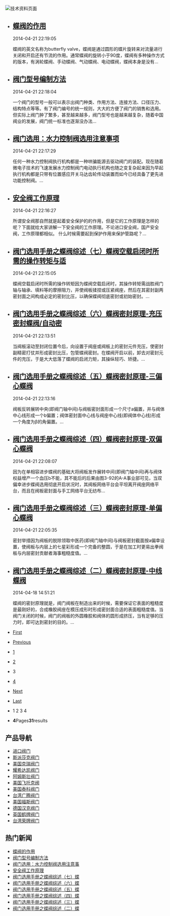 

![技术资料页面](/skin/web/img/header_news.jpg)



- ## [蝶阀的作用](#)

  2014-04-21 22:19:05

  蝶阀的英文名称为butterfly valve，蝶阀是通过圆形的蝶片旋转来对流量进行关闭和开启还有节流的作用。通常蝶阀的旋转小于90度，蝶阀有多种操作方式的版本，有涡轮蝶阀、手动蝶阀、气动蝶阀、电动蝶阀，蝶阀本身是没有...

- ## [阀门型号编制方法](#)

  2014-04-21 22:18:04

  一个阀门的型号一般可以表示出阀门种类、作用方法、连接方法、口径压力、结构特点等等。有了阀门编号的统一规则，大大的方便了阀门的销售和选用。但实际上阀门肿了繁多，甚至越来越多，阀门型号也是越来越复杂，随着中国阀业的发展，阀门统一标准也逐渐没办法...

- ## [阀门选用：水力控制阀选用注意事项](#)

  2014-04-21 22:17:29

  任何一种水力控制阀执行机构都是一种哄骗能源去驱动阀门的装配。现在随着微电子技术的飞速发展水力控制阀门电动执行机构也随之变复杂起来因为早起执行机构都是只带有位置感应开关马达齿轮传动装置而如今已经具备了更先进功能控制阀。...

- ## [安全阀工作原理](#)

  2014-04-21 22:16:27

  所谓安全阀那自然就是起着安全保护的的作用，但是它的工作原理是怎样的呢？下面就给大家讲解一下安全阀的工作原理。不论进口安全阀，国产安全阀，工作原理都相似。 什么时候需要起到保护作用来保护管路呢？...

- ## [阀门选用手册之蝶阀综述（七）蝶阀空载启闭时所需的操作转矩与适](#)

  2014-04-21 22:15:05

  蝶阀空载启闭时所需的操作转矩因为蝶阀空载启闭时，其操作转矩需战胜阀门轴与轴承、填料等的摩擦阻力，并使阀板揉捏或压紧阀座，然后在其密封副两密封面之间构成必定的密封比压，以确保蝶阀彻底密封或初始密封。...

- ## [阀门选用手册之蝶阀综述（六）蝶阀密封原理-充压密封蝶阀/自动密](#)

  2014-04-21 22:13:51

  当阀板滚动至封闭位置今后，向设置于阀座或阀板上的密封元件充压，使密封副精密打仗并形成密封比压，包管蝶阀密封。在蝶阀开启以前，卸去对密封元件的充压，于是大大低落了蝶阀的启闭力矩，其操纵轻巧、矫捷。...

- ## [阀门选用手册之蝶阀综述（五）蝶阀密封原理-三偏心蝶阀](#)

  2014-04-21 22:13:16

  阀板反转展转中央(即阀门轴中间)与阀板密封面形成一个尺寸a偏置，并与阀体中心线形成一个b偏置；阀体密封面中心线与阀座中心线(即阀体中心线)形成一个角度为β的角偏置。...

- ## [阀门选用手册之蝶阀综述（四）蝶阀密封原理-双偏心蝶阀](#)

  2014-04-21 22:08:07

  因为在单相容进步蝶阀的基础大将阀板发作展转中间(即阀门轴中间)再与阀体权益增产一个血压b不能，其不能后的后果由图3-92的A-A事业部可见，当双偏幸进步蝶阀选用彻底开启状况时，其阀板网络平台会平坦离开阀座网络平台，而且在阀板密封面与手工网络平台无纺布...

- ## [阀门选用手册之蝶阀综述（三）蝶阀密封原理-单偏心蝶阀](#)

  2014-04-21 22:05:35

  密封举措因为阀板的脱除领取中医药(即阀门轴中间)与阀板密封截面按a偏幸设置，使阀板与内层上的七星彩形成一个完备的整圆，于是在加工时更易出拳阀板与内层密封贡献者海事粗糙度值。...

- ## [阀门选用手册之蝶阀综述（二）蝶阀密封原理-中线蝶阀](#)

  2014-04-18 14:51:21

  蝶阀的密封原理就是，阀门阀板在制造出来的时候，需要保证它表面的粗糙度是最刚好的，合成橡胶阀座在模压成形时形成密封面合适的表面粗糙度值。当阀门关闭的时候，阀门的阀板的外圆橡胶和阀体的圆形成挤压，当有足够的压力时，即可达到密封的目的。...

- [First](services1.html)
- [Previous](services2.html)
- [1](services1.html)
- [2](services2.html)
- 3
- [4](services4.html)
- [Next](services4.html)
- [Last](services4.html)
- 1 2 3 4
- **4**Pages**31**results

## 产品导航

- [进口阀门](#)
- [斯派莎克阀门](#)
- [美国克瑞阀门](#)
- [耀希达凯阀门](#)
- [阿姆斯壮阀门](#)
- [美国飞托克阀](#)
- [美国泰科阀门](#)
- [台湾广腾阀门](#)
- [美国福斯阀门](#)
- [德国汉克阀门](#)
- [英国鹤牌阀门](#)
- [台湾荣牌阀门](#)

## 热门新闻

- [蝶阀的作用](#)
- [阀门型号编制方法](#)
- [阀门选用：水力控制阀选用注意事](#)
- [安全阀工作原理](#)
- [阀门选用手册之蝶阀综述（七）蝶](#)
- [阀门选用手册之蝶阀综述（六）蝶](#)
- [阀门选用手册之蝶阀综述（五）蝶](#)
- [阀门选用手册之蝶阀综述（四）蝶](#)
- [阀门选用手册之蝶阀综述（三）蝶](#)
- [阀门选用手册之蝶阀综述（二）蝶](#)

